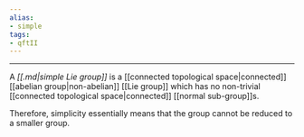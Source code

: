 ```yaml
---
alias:
- simple
tags:
- qftII
---
```

---
A *[[.md|simple Lie group]]* is a [[connected topological space|connected]] [[abelian group|non-abelian]] [[Lie group]]
which has no non-trivial [[connected topological space|connected]] [[normal sub-group]]s.

Therefore, simplicity essentially means that the group
cannot be reduced to a smaller group.